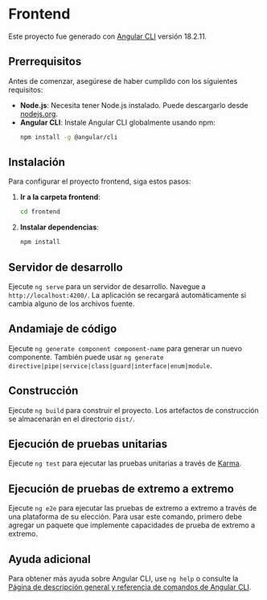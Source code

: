 # Frontend

Este proyecto fue generado con [Angular CLI](https://github.com/angular/angular-cli) versión 18.2.11.

## Prerrequisitos

Antes de comenzar, asegúrese de haber cumplido con los siguientes requisitos:

- **Node.js**: Necesita tener Node.js instalado. Puede descargarlo desde [nodejs.org](https://nodejs.org/).
- **Angular CLI**: Instale Angular CLI globalmente usando npm:
  ```bash
  npm install -g @angular/cli
  ```

## Instalación

Para configurar el proyecto frontend, siga estos pasos:

1. **Ir a la carpeta frontend**:
   ```bash
   cd frontend
   ```

2. **Instalar dependencias**:
   ```bash
   npm install
   ```

## Servidor de desarrollo

Ejecute `ng serve` para un servidor de desarrollo. Navegue a `http://localhost:4200/`. La aplicación se recargará automáticamente si cambia alguno de los archivos fuente.

## Andamiaje de código

Ejecute `ng generate component component-name` para generar un nuevo componente. También puede usar `ng generate directive|pipe|service|class|guard|interface|enum|module`.

## Construcción

Ejecute `ng build` para construir el proyecto. Los artefactos de construcción se almacenarán en el directorio `dist/`.

## Ejecución de pruebas unitarias

Ejecute `ng test` para ejecutar las pruebas unitarias a través de [Karma](https://karma-runner.github.io).

## Ejecución de pruebas de extremo a extremo

Ejecute `ng e2e` para ejecutar las pruebas de extremo a extremo a través de una plataforma de su elección. Para usar este comando, primero debe agregar un paquete que implemente capacidades de prueba de extremo a extremo.

## Ayuda adicional

Para obtener más ayuda sobre Angular CLI, use `ng help` o consulte la [Página de descripción general y referencia de comandos de Angular CLI](https://angular.dev/tools/cli).
